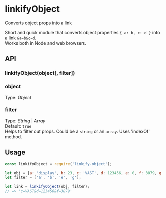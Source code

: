# linkifyObject   
Converts object props into a link


Short and quick module that converts object properties `{ a: b, c: d }` into a link `&a=b&c=d`.   
Works both in Node and web browsers.


## API

### linkifyObject(object[, filter])


### object
Type: _Object_ 


### filter
Type: _String_ | _Array_  
Default: `true`  
Helps to filter out props. Could be a `string` or an `array`. Uses 'indexOf' method.  



## Usage

```javascript
const linkifyObject = require('linkify-object');

let obj = {a: 'display', b: 23, c: 'VAST', d: 123456, e: 0, f: 3879, g: '[timestamp]'};
let filter = ['a', 'b', 'e', 'g'];

let link = linkifyObject(obj, filter);
// => 'c=VAST&d=123456&f=3879'
```


